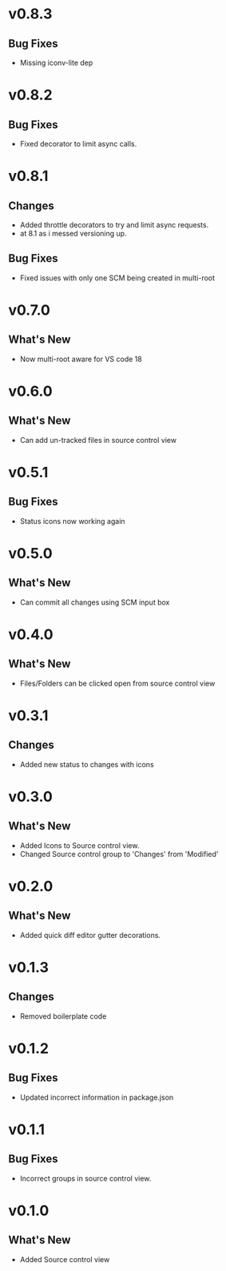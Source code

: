 **v0.8.3**
=============================================

## Bug Fixes
  - Missing iconv-lite dep

**v0.8.2**
=============================================

## Bug Fixes
  - Fixed decorator to limit async calls.

**v0.8.1**
=============================================

## Changes
  - Added throttle decorators to try and limit async requests.
  - at 8.1 as i messed versioning up.

## Bug Fixes
  - Fixed issues with only one SCM being created in multi-root

**v0.7.0**
=============================================

## What's New
  - Now multi-root aware for VS code 18

**v0.6.0**
=============================================

## What's New
  - Can add un-tracked files in source control view

**v0.5.1**
=============================================

## Bug Fixes
  - Status icons now working again

**v0.5.0**
=============================================

## What's New
  - Can commit all changes using SCM input box

**v0.4.0**
=============================================

## What's New
  - Files/Folders can be clicked open from source control view

**v0.3.1**
=============================================

## Changes
  - Added new status to changes with icons

**v0.3.0**
=============================================

## What's New
  - Added Icons to Source control view.
  - Changed Source control group to 'Changes' from 'Modified'

**v0.2.0**
=============================================

## What's New
  - Added quick diff editor gutter decorations.

**v0.1.3**
=============================================

## Changes
  - Removed boilerplate code

**v0.1.2**
=============================================

## Bug Fixes
  - Updated incorrect information in package.json

**v0.1.1**
=============================================

## Bug Fixes
  - Incorrect groups in source control view.

**v0.1.0**
=============================================

## What's New
  - Added Source control view